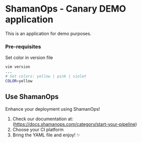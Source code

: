 # ShamanOps - Canary DEMO application

This is an application for demo purposes.

### Pre-requisites
Set color in version file
```bash
vim version
...
# Set colors: yellow | pink | violet
COLOR=yellow
```

## Use ShamanOps

Enhance your deployment using ShamanOps! 
1) Check our documentation at: (https://docs.shamanops.com/category/start-your-pipeline)
2) Choose your CI platform
3) Bring the YAML file and enjoy! ✨
